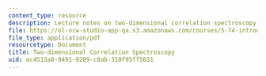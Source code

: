 ```yaml
---
content_type: resource
description: Lecture notes on two-dimensional correlation spectroscopy.
file: https://ol-ocw-studio-app-qa.s3.amazonaws.com/courses/5-74-introductory-quantum-mechanics-ii-spring-2009/ac4513a894919209c8ab310f95ff5031_MIT5_74s09_lec17.pdf
file_type: application/pdf
resourcetype: Document
title: Two-dimensional Correlation Spectroscopy
uid: ac4513a8-9491-9209-c8ab-310f95ff5031
---
```

